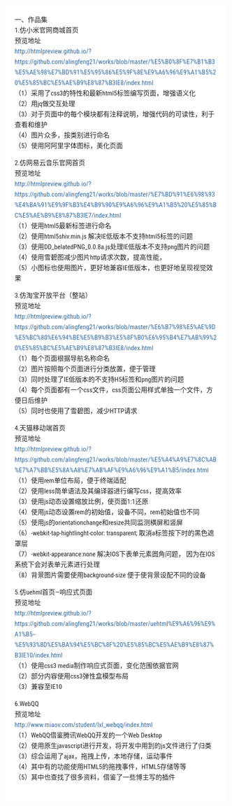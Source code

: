 <div style="font-family: 'Lucida Grande', 'Segoe UI', 'Apple SD Gothic Neo', 'Malgun Gothic', 'Lucida Sans Unicode', Helvetica, Arial, sans-serif; font-size: 0.9em; overflow-x: hidden; overflow-y: auto; margin: 0px !important; padding: 5px 20px 26px !important; background-color: rgb(255, 255, 255);font-family: 'Hiragino Sans GB', 'Microsoft YaHei', STHeiti, SimSun, 'Lucida Grande', 'Lucida Sans Unicode', 'Lucida Sans', 'Segoe UI', AppleSDGothicNeo-Medium, 'Malgun Gothic', Verdana, Tahoma, sans-serif; padding: 20px;padding: 20px; color: rgb(34, 34, 34); font-size: 15px; font-family: 'Roboto Condensed', Tauri, 'Hiragino Sans GB', 'Microsoft YaHei', STHeiti, SimSun, 'Lucida Grande', 'Lucida Sans Unicode', 'Lucida Sans', 'Segoe UI', AppleSDGothicNeo-Medium, 'Malgun Gothic', Verdana, Tahoma, sans-serif; line-height: 1.6; -webkit-font-smoothing: antialiased; background: rgb(255, 255, 255);"><p style="margin: 1em 0px; word-wrap: break-word;">一、作品集<br style="clear: both;">1.仿小米官网商城首页<br style="clear: both;">预览地址<br style="clear: both;"><a href="http://htmlpreview.github.io/?https://github.com/alingfeng21/works/blob/master/%E5%B0%8F%E7%B1%B3%E5%AE%98%E7%BD%91%E5%95%86%E5%9F%8E%E9%A6%96%E9%A1%B5%20%E5%85%BC%E5%AE%B9%E8%87%B3IE8/index.html" style="text-decoration: none; vertical-align: baseline;color: rgb(50, 105, 160);">http://htmlpreview.github.io/?https://github.com/alingfeng21/works/blob/master/%E5%B0%8F%E7%B1%B3%E5%AE%98%E7%BD%91%E5%95%86%E5%9F%8E%E9%A6%96%E9%A1%B5%20%E5%85%BC%E5%AE%B9%E8%87%B3IE8/index.html</a><br style="clear: both;">（1）采用了css3的特性和最新html5标签编写页面，增强语义化<br style="clear: both;">（2）用jq做交互处理<br style="clear: both;">（3）对于页面中的每个模块都有注释说明，增强代码的可读性，利于查看和维护<br style="clear: both;">（4）图片众多，按类别进行命名<br style="clear: both;">（5）使用阿阿里字体图标，美化页面</p><p style="margin: 1em 0px; word-wrap: break-word;">2.仿网易云音乐官网首页<br style="clear: both;">预览地址<br style="clear: both;"><a href="http://htmlpreview.github.io/?https://github.com/alingfeng21/works/blob/master/%E7%BD%91%E6%98%93%E4%BA%91%E9%9F%B3%E4%B9%90%E9%A6%96%E9%A1%B5%20%E5%85%BC%E5%AE%B9%E8%87%B3IE7/index.html" style="text-decoration: none; vertical-align: baseline;color: rgb(50, 105, 160);">http://htmlpreview.github.io/?https://github.com/alingfeng21/works/blob/master/%E7%BD%91%E6%98%93%E4%BA%91%E9%9F%B3%E4%B9%90%E9%A6%96%E9%A1%B5%20%E5%85%BC%E5%AE%B9%E8%87%B3IE7/index.html</a><br style="clear: both;">（1）使用html5最新标签进行命名<br style="clear: both;">（2）使用html5shiv.min.js 解决IE低版本不支持html5标签的问题<br style="clear: both;">（3）使用DD_belatedPNG_0.0.8a.js处理IE低版本不支持png图片的问题<br style="clear: both;">（4）使用雪碧图减少图片http请求次数，提高性能，<br style="clear: both;">（5）小图标也使用图片，更好地兼容IE低版本，也更好地呈现视觉效果</p><p style="margin: 1em 0px; word-wrap: break-word;">3.仿淘宝开放平台（整站）<br style="clear: both;">预览地址<br style="clear: both;"><a href="http://htmlpreview.github.io/?https://github.com/alingfeng21/works/blob/master/%E6%B7%98%E5%AE%9D%E5%BC%80%E6%94%BE%E5%B9%B3%E5%8F%B0%E6%95%B4%E7%AB%99%20%E5%85%BC%E5%AE%B9%E8%87%B3IE8/index.html" style="text-decoration: none; vertical-align: baseline;color: rgb(50, 105, 160);">http://htmlpreview.github.io/?https://github.com/alingfeng21/works/blob/master/%E6%B7%98%E5%AE%9D%E5%BC%80%E6%94%BE%E5%B9%B3%E5%8F%B0%E6%95%B4%E7%AB%99%20%E5%85%BC%E5%AE%B9%E8%87%B3IE8/index.html</a><br style="clear: both;">（1）每个页面根据导航名称命名<br style="clear: both;">（2）图片按照每个页面进行分类放置，便于管理<br style="clear: both;">（3）同时处理了IE低版本的不支持H5标签和png图片的问题<br style="clear: both;">（4）每个页面都有一个css文件，css页面公用样式单独一个文件，方便日后维护<br style="clear: both;">（5）同时也使用了雪碧图，减少HTTP请求</p><p style="margin: 1em 0px; word-wrap: break-word;">4.天猫移动端首页<br style="clear: both;">预览地址<br style="clear: both;"><a href="http://htmlpreview.github.io/?https://github.com/alingfeng21/works/blob/master/%E5%A4%A9%E7%8C%AB%E7%A7%BB%E5%8A%A8%E7%AB%AF%E9%A6%96%E9%A1%B5/index.html" style="text-decoration: none; vertical-align: baseline;color: rgb(50, 105, 160);">http://htmlpreview.github.io/?https://github.com/alingfeng21/works/blob/master/%E5%A4%A9%E7%8C%AB%E7%A7%BB%E5%8A%A8%E7%AB%AF%E9%A6%96%E9%A1%B5/index.html</a><br style="clear: both;">（1）使用rem单位布局，便于终端适配<br style="clear: both;">（2）使用less简单语法及其编译器进行编写css，提高效率<br style="clear: both;">（3）使用js动态设置缩放比例，使页面1:1还原<br style="clear: both;">（4）使用js动态设置rem的初始值，设备不同，rem初始值也不同<br style="clear: both;">（5）使用js的orientationchange和resize共同监测横屏和竖屏<br style="clear: both;">（6）-webkit-tap-hightlinght-color: transparent; 取消a标签按下时的黑色遮罩层<br style="clear: both;">（7）-webkit-appearance:none 解决IOS下表单元素圆角问题， 因为在IOS系统下会对表单元素进行处理<br style="clear: both;">（8）背景图片需要使用background-size 便于使背景设配不同的设备</p><p style="margin: 1em 0px; word-wrap: break-word;">5.仿uehml首页—响应式页面<br style="clear: both;">预览地址<br style="clear: both;"><a href="http://htmlpreview.github.io/?https://github.com/alingfeng21/works/blob/master/uehtml%E9%A6%96%E9%A1%B5--%E5%93%8D%E5%BA%94%E5%BC%8F%20%E5%85%BC%E5%AE%B9%E8%87%B3IE10/index.html" style="text-decoration: none; vertical-align: baseline;color: rgb(50, 105, 160);">http://htmlpreview.github.io/?https://github.com/alingfeng21/works/blob/master/uehtml%E9%A6%96%E9%A1%B5--%E5%93%8D%E5%BA%94%E5%BC%8F%20%E5%85%BC%E5%AE%B9%E8%87%B3IE10/index.html</a><br style="clear: both;">（1）使用css3 media制作响应式页面，变化范围依据官网<br style="clear: both;">（2）部分内容使用css3弹性盒模型布局<br style="clear: both;">（3）兼容至IE10</p><p style="margin: 1em 0px; word-wrap: break-word;">6.WebQQ<br style="clear: both;">预览地址<br style="clear: both;"><a href="http://www.miaov.com/student/lxl_webqq/index.html" style="text-decoration: none; vertical-align: baseline;color: rgb(50, 105, 160);">http://www.miaov.com/student/lxl_webqq/index.html</a><br style="clear: both;">（1）WebQQ借鉴腾讯WebQQ开发的一个Web Desktop<br style="clear: both;">（2）使用原生javascript进行开发，将开发中用到的js文件进行了归类<br style="clear: both;">（3）综合运用了ajax，拖拽上传，本地存储，运动事件<br style="clear: both;">（4）其中有的功能使用HTML5的拖拽事件，HTML5存储等等<br style="clear: both;">（5）其中也查找了很多资料，借鉴了一些博主写的插件</p></div>